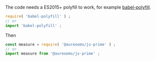The code needs a ES2015+ polyfill to work, for example
[babel-polyfill](https://babeljs.io/docs/usage/polyfill).
```js
require( 'babel-polyfill' ) ;
// or
import 'babel-polyfill' ;
```

Then
```js
const measure = require( '@aureooms/js-prime' ) ;
// or
import measure from '@aureooms/js-prime' ;
```
